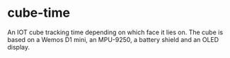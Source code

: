 # cube-time
An IOT cube tracking time depending on which face it lies on. The cube is based on a Wemos D1 mini, an MPU-9250, a battery shield and an OLED display.
